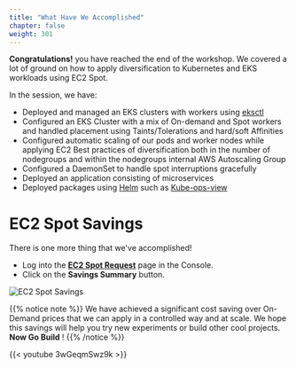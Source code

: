```yaml
---
title: "What Have We Accomplished"
chapter: false
weight: 301
---
```


**Congratulations!** you have reached the end of the workshop. We covered a lot of ground on how to apply diversification to Kubernetes and EKS workloads using EC2 Spot.

In the session, we have:

- Deployed and managed an EKS clusters with workers using [eksctl](https://github.com/weaveworks/eksctl)
- Configured an EKS Cluster with a mix of On-demand and Spot workers and handled placement using Taints/Tolerations and hard/soft Affinities
- Configured automatic scaling of our pods and worker nodes while applying EC2 Best practices of diversification both in the number of nodegroups and within the nodegroups internal AWS Autoscaling Group 
- Configured a DaemonSet to handle spot interruptions gracefully
- Deployed an application consisting of microservices
- Deployed packages using [Helm](https://helm.sh/) such as [Kube-ops-view](https://github.com/hjacobs/kube-ops-view)

 
# EC2 Spot Savings 

There is one more thing that we've accomplished!

  * Log into the **[EC2 Spot Request](https://console.aws.amazon.com/ec2sp/v1/spot/home)** page in the Console.
  * Click on the **Savings Summary** button.

![EC2 Spot Savings](/images/spot_savings_summary.png)

{{% notice note %}}
We have achieved a significant cost saving over On-Demand prices that we can apply in a controlled way and at scale. We hope this savings will help you try new experiments or build other cool projects. **Now Go Build** !
{{% /notice %}}

{{< youtube 3wGeqmSwz9k >}}